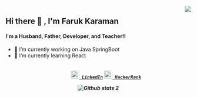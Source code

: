 
<img align="right" src="https://gpvc.arturio.dev/FarukKaramanVektorel">

## Hi there 👋 , I'm Faruk  Karaman



#### I'm a Husband, Father, Developer, and Teacher!!


    

- 🔭 I’m currently working on  Java SpringBoot
- 🌱 I’m currently learning React
<h5 align=center>
<code>
      <a href="https://www.linkedin.com/in/faruk-karaman/" title="LinkedIn"><img width="22" src="https://upload.wikimedia.org/wikipedia/commons/thumb/f/f8/LinkedIn_icon_circle.svg/1200px-LinkedIn_icon_circle.svg.png"> LinkedIn</a></code>
    <code><a href="https://www.hackerrank.com/faruqi78" title="HackerRank"><img width="22" src="https://upload.wikimedia.org/wikipedia/commons/6/65/HackerRank_logo.png"> HackerRank</a></code>

![Github stats 2](https://github-readme-stats.vercel.app/api?username=FarukKaramanVektorel&show_icons=true&theme=radical)
